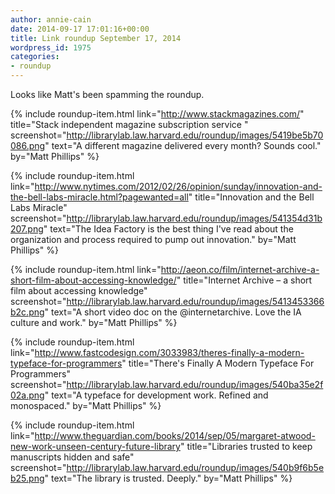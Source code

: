 ```yaml
---
author: annie-cain
date: 2014-09-17 17:01:16+00:00
title: Link roundup September 17, 2014
wordpress_id: 1975
categories:
- roundup
---
```


Looks like Matt's been spamming the roundup.

{% include roundup-item.html
  link="http://www.stackmagazines.com/"
  title="Stack independent magazine subscription service "
  screenshot="http://librarylab.law.harvard.edu/roundup/images/5419be5b70086.png"
  text="A different magazine delivered every month? Sounds cool."
  by="Matt Phillips"
%}

{% include roundup-item.html
  link="http://www.nytimes.com/2012/02/26/opinion/sunday/innovation-and-the-bell-labs-miracle.html?pagewanted=all"
  title="Innovation and the Bell Labs Miracle"
  screenshot="http://librarylab.law.harvard.edu/roundup/images/541354d31b207.png"
  text="The Idea Factory is the best thing I've read about the organization and process required to pump out innovation."
  by="Matt Phillips"
%}

{% include roundup-item.html
  link="http://aeon.co/film/internet-archive-a-short-film-about-accessing-knowledge/"
  title="Internet Archive – a short film about accessing knowledge"
  screenshot="http://librarylab.law.harvard.edu/roundup/images/5413453366b2c.png"
  text="A short video doc on the @internetarchive. Love the IA culture and work."
  by="Matt Phillips"
%}

{% include roundup-item.html
  link="http://www.fastcodesign.com/3033983/theres-finally-a-modern-typeface-for-programmers"
  title="There's Finally A Modern Typeface For Programmers"
  screenshot="http://librarylab.law.harvard.edu/roundup/images/540ba35e2f02a.png"
  text="A typeface for development work. Refined and monospaced."
  by="Matt Phillips"
%}

{% include roundup-item.html
  link="http://www.theguardian.com/books/2014/sep/05/margaret-atwood-new-work-unseen-century-future-library"
  title="Libraries trusted to keep manuscripts hidden and safe"
  screenshot="http://librarylab.law.harvard.edu/roundup/images/540b9f6b5eb25.png"
  text="The library is trusted. Deeply."
  by="Matt Phillips"
%}

